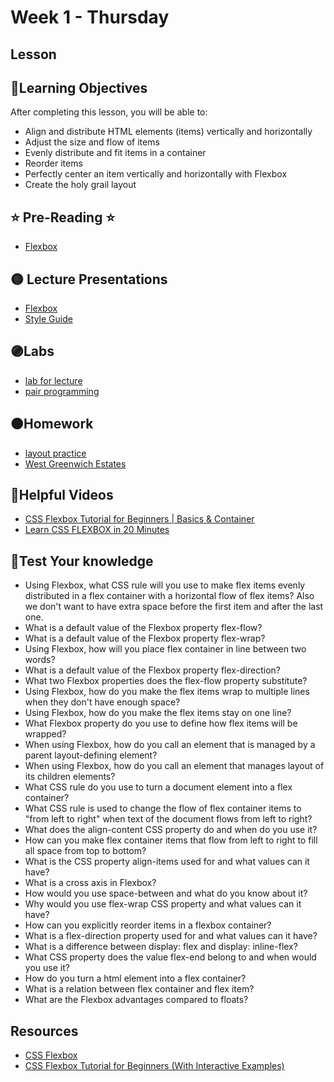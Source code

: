 # Week 1 - Thursday

## Lesson

## 📍Learning Objectives
After completing this lesson, you will be able to:

- Align and distribute HTML elements (items) vertically and horizontally
- Adjust the size and flow of items
- Evenly distribute and fit items in a container
- Reorder items
- Perfectly center an item vertically and horizontally with Flexbox
- Create the holy grail layout


## ⭐️ Pre-Reading ⭐️
- [Flexbox](https://digitalcrafts.instructure.com/courses/252/pages/reading-css-flexbox?module_item_id=23159)
<!-- - [Media Queries](https://learn.digitalcrafts.com/immersive/lessons/front-end-foundations/media-queries/) -->

<!-- ## 📍Agenda -->

## 🟡 Lecture Presentations
- [Flexbox](https://dc-web2.onrender.com/p2/HTMLCSS/FlexBox.html#1)
- [Style Guide](https://dc-web2.onrender.com/p2/HTMLCSS/StyleGuide.html#1)

## 🟣Labs 

- [lab for lecture](https://github.com/veros-labs/flexbox-labs-lecture)
- [pair programming](https://github.com/veros-labs/fe-flexbox-card-layout)

## 🟠Homework 
- [layout practice](https://github.com/DigitalCraftsStudents/css-hw-flexbox-layout)
- [West Greenwich Estates](https://github.com/DigitalCraftsStudents/css-hw-flexbox-greenwich-estates)

## 🔵Helpful Videos
- [CSS Flexbox Tutorial for Beginners | Basics & Container ](https://www.youtube.com/watch?v=siKKg8Y_tQY)
- [Learn CSS FLEXBOX in 20 Minutes](https://www.youtube.com/watch?v=qqDH0T6K5gY)

<!-- ## ✔️Todo Checklist
- [ ]

## 🔶Vocabulary -->

## 🔷Test Your knowledge
- Using Flexbox, what CSS rule will you use to make flex items evenly distributed in a flex container with a horizontal flow of flex items? Also we don't want to have extra space before the first item and after the last one.
- What is a default value of the Flexbox property flex-flow?
- What is a default value of the Flexbox property flex-wrap?
- Using Flexbox, how will you place flex container in line between two words?
- What is a default value of the Flexbox property flex-direction?
- What two Flexbox properties does the flex-flow property substitute?
- Using Flexbox, how do you make the flex items wrap to multiple lines when they don't have enough space?
- Using Flexbox, how do you make the flex items stay on one line?
- What Flexbox property do you use to define how flex items will be wrapped?
- When using Flexbox, how do you call an element that is managed by a parent layout-defining element?
- When using Flexbox, how do you call an element that manages layout of its children elements?
- What CSS rule do you use to turn a document element into a flex container?
- What CSS rule is used to change the flow of flex container items to "from left to right" when text of the document flows from left to right?
- What does the align-content CSS property do and when do you use it?
- How can you make flex container items that flow from left to right to fill all space from top to bottom?
- What is the CSS property align-items used for and what values can it have?
- What is a cross axis in Flexbox?
- How would you use space-between and what do you know about it?
- Why would you use flex-wrap CSS property and what values can it have?
- How can you explicitly reorder items in a flexbox container?
- What is a flex-direction property used for and what values can it have?
- What is a difference between display: flex and display: inline-flex?
- What CSS property does the value flex-end belong to and when would you use it?
- How do you turn a html element into a flex container?
- What is a relation between flex container and flex item?
- What are the Flexbox advantages compared to floats?

## Resources 
- [CSS Flexbox](https://www.w3schools.com/css/css3_flexbox.asp)
- [CSS Flexbox Tutorial for Beginners (With Interactive Examples)](https://www.codeinwp.com/blog/css-flexbox-tutorial/)




